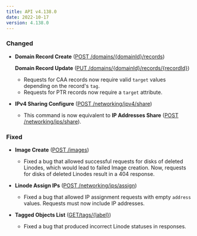 ```yaml
---
title: API v4.138.0
date: 2022-10-17
version: 4.138.0
---
```


### Changed

- **Domain Record Create** ([POST /domains/{domainId}/records](/docs/api/domains/domain-record-create/))

    **Domain Record Update** ([PUT /domains/{domainId}/records/{recordId}](/docs/api/domains/domain-record-update/))
    - Requests for CAA records now require valid `target` values depending on the record's `tag`.
    - Requests for PTR records now require a `target` attribute.

- **IPv4 Sharing Configure** ([POST /networking/ipv4/share](/docs/api/networking/ipv/4-sharing-configure))
    - This command is now equivalent to **IP Addresses Share** ([POST /networking/ips/share](/docs/api/networking/ip-addresses-share/)).

### Fixed

- **Image Create** ([POST /images](/docs/api/images/image-create/))
    - Fixed a bug that allowed successful requests for disks of deleted Linodes, which would lead to failed Image creation. Now, requests for disks of deleted Linodes result in a 404 response.

- **Linode Assign IPs** ([POST /networking/ips/assign](/docs/api/networking/linodes-assign-ips/))
    - Fixed a bug that allowed IP assignment requests with empty `address` values. Requests must now include IP addresses.

- **Tagged Objects List** ([GET/tags/{label}](/docs/api/tags/tagged-objects-list/))
    - Fixed a bug that produced incorrect Linode statuses in responses.